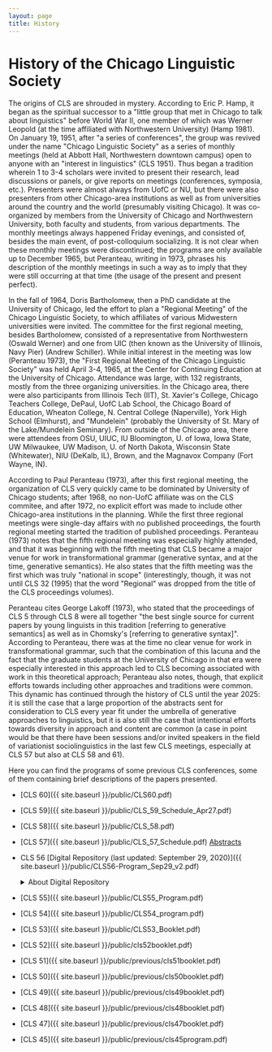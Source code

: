 ```yaml
---
layout: page
title: History
---
```


# History of the Chicago Linguistic Society

The origins of CLS are shrouded in mystery. According to Eric P. Hamp, it began as the spiritual successor to a "little group that met in Chicago to talk about linguistics" before World War II, one member of which was Werner Leopold (at the time affiliated with Northwestern University) (Hamp 1981). On January 19, 1951, after "a series of conferences", the group was revived under the name "Chicago Linguistic Society" as a series of monthly meetings (held at Abbott Hall, Northwestern downtown campus) open to anyone with an "interest in linguistics" (CLS 1951). Thus began a tradition wherein 1 to 3-4 scholars were invited to present their research, lead discussions or panels, or give reports on meetings (conferences, symposia, etc.). Presenters were almost always from UofC or NU, but there were also presenters from other Chicago-area institutions as well as from universities around the country and the world (presumably visiting Chicago). It was co-organized by members from the University of Chicago and Northwestern University, both faculty and students, from various departments. The monthly meetings always happened Friday evenings, and consisted of, besides the main event, of post-colloquium socializing. It is not clear when these monthly meetings were discontinued; the programs are only available up to December 1965, but Peranteau, writing in 1973, phrases his description of the monthly meetings in such a way as to imply that they were still occurring at that time (the usage of the present and present perfect). 

In the fall of 1964, Doris Bartholomew, then a PhD candidate at the University of Chicago, led the effort to plan a "Regional Meeting" of the Chicago Linguistic Society, to which affiliates of various Midwestern universities were invited. The committee for the first regional meeting, besides Bartholomew, consisted of a representative from Northwestern (Oswald Werner) and one from UIC (then known as the University of Illinois, Navy Pier) (Andrew Schiller). While initial interest in the meeting was low (Peranteau 1973), the "First Regional Meeting of the Chicago Linguistic Society" was held April 3-4, 1965, at the Center for Continuing Education at the University of Chicago. Attendance was large, with 132 registrants, mostly from the three organizing universities. In the Chicago area, there were also participants from Illinois Tech (IIT), St. Xavier's College, Chicago Teachers College, DePaul, UofC Lab School, the Chicago Board of Education, Wheaton College, N. Central College (Naperville), York High School (Elmhurst), and "Mundelein" (probably the University of St. Mary of the Lake/Mundelein Seminary). From outside of the Chicago area, there were attendees from OSU, UIUC, IU Bloomington, U. of Iowa, Iowa State, UW Milwaukee, UW Madison, U. of North Dakota, Wisconsin State (Whitewater), NIU (DeKalb, IL), Brown, and the Magnavox Company (Fort Wayne, IN). 

According to Paul Peranteau (1973), after this first regional meeting, the organization of CLS very quickly came to be dominated by University of Chicago students; after 1968, no non-UofC affiliate was on the CLS commitee, and after 1972, no explicit effort was made to include other Chicago-area institutions in the planning. While the first three regional meetings were single-day affairs with no published proceedings, the fourth regional meeting started the tradition of published proceedings. Peranteau (1973) notes that the fifth regional meeting was especially highly attended, and that it was beginning with the fifth meeting that CLS became a major venue for work in transformational grammar (generative syntax, and at the time, generative semantics). He also states that the fifth meeting was the first which was truly "national in scope" (interestingly, though, it was not until CLS 32 (1995) that the word "Regional" was dropped from the title of the CLS proceedings volumes). 

Peranteau cites George Lakoff (1973), who stated that the proceedings of CLS 5 through CLS 8 were all together "the best single source for current papers by young linguists in this tradition [referring to generative semantics] as well as in Chomsky's [referring to generative syntax]". According to Peranteau, there was at the time no clear venue for work in transformational grammar, such that the combination of this lacuna and the fact that the graduate students at the University of Chicago in that era were especially interested in this approach led to CLS becoming associated with work in this theoretical approach; Peranteau also notes, though, that explicit efforts towards including other approaches and traditions were common. This dynamic has continued through the history of CLS until the year 2025: it is still the case that a large proportion of the abstracts sent for consideration to CLS every year fit under the umbrella of generative approaches to linguistics, but it is also still the case that intentional efforts towards diversity in approach and content are common (a case in point would be that there have been sessions and/or invited speakers in the field of variationist sociolinguistics in the last few CLS meetings, especially at CLS 57 but also at CLS 58 and 61). 

Here you can find the programs of some previous CLS conferences, some of them containing brief descriptions of the papers presented.
- [CLS 60]({{ site.baseurl }}/public/CLS60.pdf)
- [CLS 59]({{ site.baseurl }}/public/CLS_59_Schedule_Apr27.pdf)
- [CLS 58]({{ site.baseurl }}/public/CLS_58.pdf)
- [CLS 57]({{ site.baseurl }}/public/CLS_57_Schedule.pdf) [Abstracts](https://drive.google.com/drive/folders/10fP_PiUt6N2RvN6hExPRw8bU4mhmUvuq?usp=sharing)
- CLS 56 [Digital Repository (last updated: September 29, 2020)]({{ site.baseurl }}/public/CLS56-Program_Sep29_v2.pdf)
  <details>
  <summary>About Digital Repository</summary>
  The CLS 56 committee value all the work that the authors have conducted and submitted to CLS 56.
  We have decided to host a digital repository specifically for this year due to the cancellation of the event.
  The digital repository contains a subset of accepted talks and papers for CLS 56.
  Please check the full program to learn about all the accepted papers (to be updated).
  We cordially encourage you to communicate with the authors for questions and discussions via email included in the material uploaded to the digital repository.
  We appreciate the contribution of all the authors.<br>
  
  </details>
  
- [CLS 55]({{ site.baseurl }}/public/CLS55_Program.pdf)                                                                                                                             
- [CLS 54]({{ site.baseurl }}/public/CLS54_program.pdf)
- [CLS 53]({{ site.baseurl }}/public/CLS53_Booklet.pdf)
- [CLS 52]({{ site.baseurl }}/public/cls52booklet.pdf)
- [CLS 51]({{ site.baseurl }}/public/previous/cls51booklet.pdf)
- [CLS 50]({{ site.baseurl }}/public/previous/cls50booklet.pdf)
- [CLS 49]({{ site.baseurl }}/public/previous/cls49booklet.pdf)
- [CLS 48]({{ site.baseurl }}/public/previous/cls48booklet.pdf)
- [CLS 47]({{ site.baseurl }}/public/previous/cls47booklet.pdf)
- [CLS 45]({{ site.baseurl }}/public/previous/cls45program.pdf)


